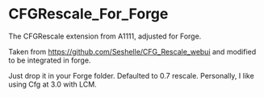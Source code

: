 # CFGRescale_For_Forge
The CFGRescale extension from A1111, adjusted for Forge.

Taken from https://github.com/Seshelle/CFG_Rescale_webui and modified to be integrated in forge.

Just drop it in your Forge folder. Defaulted to 0.7 rescale. Personally, I like using Cfg at 3.0 with LCM.
